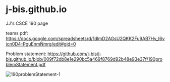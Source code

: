 # j-bis.github.io
JJ's CSCE 190 page

teams pdf: https://docs.google.com/spreadsheets/d/1dlmD2AGsU2QKK2Fu9AB7Hv_I6vjcn0D4-PguEnmNmrg/edit#gid=0

Problem statement: https://github.com/j-bis/j-bis.github.io/blob/009f72db8e1e290bc5a469f8769d92b48e93e37f/190problemStatement.pdf

![190problemStatement-1](https://user-images.githubusercontent.com/29241004/132112587-0d7c2782-cc7e-4293-9252-fa071a811dd9.png)

